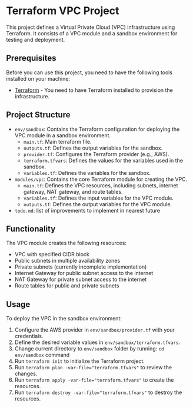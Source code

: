 # Terraform VPC Project

This project defines a Virtual Private Cloud (VPC) infrastructure using Terraform. It consists of a VPC module and a sandbox environment for testing and deployment.

## Prerequisites

Before you can use this project, you need to have the following tools installed on your machine:

*   [Terraform](https://www.terraform.io/downloads.html) - You need to have Terraform installed to provision the infrastructure.

## Project Structure

*   `env/sandbox`: Contains the Terraform configuration for deploying the VPC module in a sandbox environment.
    *   `main.tf`: Main terraform file.
    *   `outputs.tf`: Defines the output variables for the sandbox.
    *   `provider.tf`: Configures the Terraform provider (e.g., AWS).
    *   `terraform.tfvars`: Defines the values for the variables used in the sandbox.
    *   `variables.tf`: Defines the variables for the sandbox.
*   `modules/vpc`: Contains the core Terraform module for creating the VPC.
    *   `main.tf`: Defines the VPC resources, including subnets, internet gateway, NAT gateway, and route tables.
    *   `variables.tf`: Defines the input variables for the VPC module.
    *   `outputs.tf`: Defines the output variables for the VPC module.
*   `todo.md`: list of improvements to implement in nearest future

## Functionality

The VPC module creates the following resources:

*   VPC with specified CIDR block
*   Public subnets in multiple availability zones
*   Private subnets (currently incomplete implementation)
*   Internet Gateway for public subnet access to the internet
*   NAT Gateway for private subnet access to the internet
*   Route tables for public and private subnets

## Usage

To deploy the VPC in the sandbox environment:

1.  Configure the AWS provider in `env/sandbox/provider.tf` with your credentials.
2.  Define the desired variable values in `env/sandbox/terraform.tfvars`.
3.  Change current directory to `env/sandbox` folder by running: `cd env/sandbox` command
4.  Run `terraform init` to initialize the Terraform project.
5.  Run `terraform plan -var-file="terraform.tfvars"` to review the changes.
6.  Run `terraform apply -var-file="terraform.tfvars"` to create the resources.
6.  Run `terraform destroy -var-file="terraform.tfvars"` to destroy the resources.

